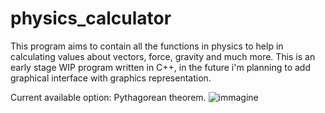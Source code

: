# physics_calculator

This program aims to contain all the functions in physics to help in calculating values about vectors, force, gravity and much more.
This is an early stage WIP program written in C++, in the future i'm planning to add graphical interface with graphics representation.

Current available option: Pythagorean theorem.
![immagine](https://user-images.githubusercontent.com/30447649/137995026-d7857d1d-5e28-4943-835e-1707bb7290e5.png)

